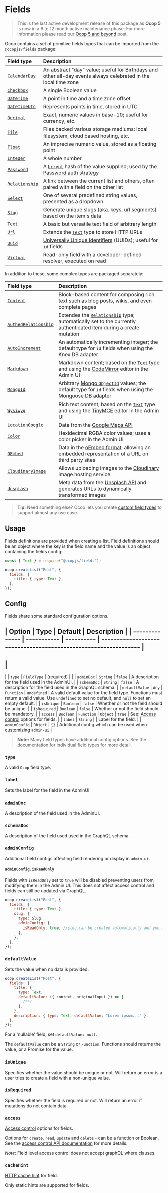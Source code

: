 <!--[meta]
section: api
title: Fields
order: 3
[meta]-->

# Fields

> This is the last active development release of this package as **Ocop 5** is
> now in a 6 to 12 month active maintenance phase. For more information please
> read our [Ocop 5 and beyond](https://github.com/ocop-vn/ocopissues/21) post.

Ocop contains a set of primitive fields types that can be imported from the
`@ocopjs/fields` package:

| Field type                                                          | Description                                                                                                                                            |
| :------------------------------------------------------------------ | :----------------------------------------------------------------------------------------------------------------------------------------------------- |
| [`CalendarDay`](/packages/fields/src/types/CalendarDay/README.md)   | An abstract "day" value; useful for Birthdays and other all-day events always celebrated in the local time zone                                        |
| [`Checkbox`](/packages/fields/src/types/Checkbox/README.md)         | A single Boolean value                                                                                                                                 |
| [`DateTime`](/packages/fields/src/types/DateTime/README.md)         | A point in time and a time zone offset                                                                                                                 |
| [`DateTimeUtc`](/packages/fields/src/types/DateTimeUtc/README.md)   | Represents points in time, stored in UTC                                                                                                               |
| [`Decimal`](/packages/fields/src/types/Decimal/README.md)           | Exact, numeric values in base-10; useful for currency, etc.                                                                                            |
| [`File`](/packages/fields/src/types/File/README.md)                 | Files backed various storage mediums: local filesystem, cloud based hosting, etc.                                                                      |
| [`Float`](/packages/fields/src/types/Float/README.md)               | An imprecise numeric value, stored as a floating point                                                                                                 |
| [`Integer`](/packages/fields/src/types/Integer/README.md)           | A whole number                                                                                                                                         |
| [`Password`](/packages/fields/src/types/Password/README.md)         | A [`bcrypt`](https://en.wikipedia.org/wiki/Bcrypt) hash of the value supplied; used by the [Password auth strategy](/packages/auth-password/README.md) |
| [`Relationship`](/packages/fields/src/types/Relationship/README.md) | A link between the current list and others, often paired with a field on the other list                                                                |
| [`Select`](/packages/fields/src/types/Select/README.md)             | One of several predefined string values, presented as a dropdown                                                                                       |
| [`Slug`](/packages/fields/src/types/Slug/README.md)                 | Generate unique slugs (aka. keys, url segments) based on the item's data                                                                               |
| [`Text`](/packages/fields/src/types/Text/README.md)                 | A basic but versatile text field of arbitrary length                                                                                                   |
| [`Url`](/packages/fields/src/types/Url/README.md)                   | Extends the [`Text`](/packages/fields/src/types/Text/README.md) type to store HTTP URLs                                                                |
| [`Uuid`](/packages/fields/src/types/Uuid/README.md)                 | [Universally Unique Identifiers](https://en.wikipedia.org/wiki/Universally_unique_identifier) (UUIDs); useful for `id` fields                          |
| [`Virtual`](/packages/fields/src/types/Virtual/README.md)           | Read-only field with a developer-defined resolver, executed on read                                                                                    |

In addition to these, some complex types are packaged separately:

| Field type                                                             | Description                                                                                                                                                           |
| :--------------------------------------------------------------------- | :-------------------------------------------------------------------------------------------------------------------------------------------------------------------- |
| [`Content`](/packages/fields-content/README.md)                        | Block-based content for composing rich text such as blog posts, wikis, and even complete pages                                                                        |
| [`AuthedRelationship`](/packages/fields-authed-relationship/README.md) | Extendes the [`Relationship`](/packages/fields/src/types/Relationship/README.md) type; automatically set to the currently authenticated item during a create mutation |
| [`AutoIncrement`](/packages/fields-auto-increment/README.md)           | An automatically incrementing integer; the default type for `id` fields when using the Knex DB adapter                                                                |
| [`Markdown`](/packages/fields-markdown/README.md)                      | Markdown content; based on the [`Text`](/packages/fields/src/types/Text/README.md) type and using the [CodeMirror](https://codemirror.net/) editor in the Admin UI    |
| [`MongoId`](/packages/fields-mongoid/README.md)                        | Arbitrary [Mongo `ObjectId`](https://docs.mongodb.com/manual/reference/method/ObjectId/) values; the default type for `id` fields when using the Mongoose DB adapter  |
| [`Wysiwyg`](/packages/fields-wysiwyg-tinymce/README.md)                | Rich text content; based on the [`Text`](/packages/fields/src/types/Text/README.md) type and using the [TinyMCE](https://www.tiny.cloud/) editor in the Admin UI      |
| [`LocationGoogle`](/packages/fields-location-google/README.md)         | Data from the [Google Maps API](https://developers.google.com/maps/documentation/javascript/reference)                                                                |
| [`Color`](/packages/fields-color/README.md)                            | Hexidecimal RGBA color values; uses a color picker in the Admin UI                                                                                                    |
| [`OEmbed`](/packages/fields-oembed/README.md)                          | Data in the [oEmbed format](https://oembed.com/); allowing an embedded representation of a URL on third party sites                                                   |
| [`CloudinaryImage`](/packages/fields-cloudinary-image/README.md)       | Allows uploading images to the [Cloudinary](https://cloudinary.com/) image hosting service                                                                            |
| [`Unsplash`](/packages/fields-unsplash/README.md)                      | Meta data from the [Unsplash API](https://unsplash.com/developers) and generates URLs to dynamically transformed images                                               |

> **Tip:** Need something else? Ocop lets you create
> [custom field types](/docs/guides/custom-field-types.md) to support almost any
> use case.

## Usage

Fields definitions are provided when creating a list. Field definitions should
be an object where the key is the field name and the value is an object
containing the fields config:

```javascript
const { Text } = require("@ocopjs/fields");

ocop.createList("Post", {
  fields: {
    title: { type: Text },
  },
});
```

## Config

Fields share some standard configuration options.

| Option | Type | Default | Description | | -------------- | ----------- |
---------- | --------------------------------------------------------------- |
-----------------------------------------------------------------------------------------------------------------------------------------------------
|
--------------------------------------------------------------------------------
| | `type` | `FieldType` | (required) | | | `adminDoc` | `String` | `false` | A
description for the field used in the AdminUI. | | `schemaDoc` | `String` |
`false` | A description for the field used in the GraphQL schema. | |
`defaultValue` | `Any` | `Function` | `undefined` | A valid default value for
the field type. Functions must return a valid value. Use `undefined` to set no
default, and `null` to set an empty default. | | `isUnique` | `Boolean` |
`false` | Whether or not the field should be unique. | | `isRequired` |
`Boolean` | `false` | Whether or not the field should be mandatory. | | `access`
| `Boolean` | `Function` | `Object` | `true` | See:
[Access control](https://ocop.vn/guides/access-control) options for fields. | |
`label` | `String` | | Label for the field. | | `adminConfig` | `Object` | `{}`
| Additional config which can be used when customizing `admin-ui` |

> **Note:** Many field types have additional config options. See the
> documentation for individual field types for more detail.

### `type`

A valid `Ocop` field type.

### `label`

Sets the label for the field in the AdminUI

### `adminDoc`

A description of the field used in the AdminUI.

### `schemaDoc`

A description of the field used used in the GraphQL schema.

### `adminConfig`

Additional field configs affecting field rendering or display in `admin-ui`.

#### `adminConfig.isReadOnly`

Fields with `isReadOnly` set to `true` will be disabled preventing users from
modifying them in the Admin UI. This does not affect access control and fields
can still be updated via GraphQL.

```javascript
ocop.createList("Post", {
  fields: {
    title: { type: Text },
    slug: {
      type: Slug,
      adminConfig: {
        isReadOnly: true, //slug can be created automatically and you may want to show this as read only
      },
    },
  },
});
```

### `defaultValue`

Sets the value when no data is provided.

```javascript
ocop.createList("Post", {
  fields: {
    title: {
      type: Text,
      defaultValue: ({ context, originalInput }) => {
        /**/
      },
    },
    description: { type: Text, defaultValue: "Lorem ipsum..." },
  },
});
```

For a 'nullable' field, set `defaultValue: null`.

The `defaultValue` can be a `String` or `Function`. Functions should returns the
value, or a Promise for the value.

### `isUnique`

Specifies whether the value should be unique or not. Will return an error is a
user tries to create a field with a non-unique value.

### `isRequired`

Specifies whether the field is required or not. Will return an error if
mutations do not contain data.

### `access`

[Access control](https://ocop.vn/guides/access-control) options for fields.

Options for `create`, `read`, `update` and `delete` - can be a function or
Boolean. See the
[access control API documentation](https://ocop.vn/api/access-control) for more
details.

_Note_: Field level access control does not accept graphQL where clauses.

### `cacheHint`

[HTTP cache hint](https://ocop.vn/api/create-list#cacheHint) for field.

Only static hints are supported for fields.
